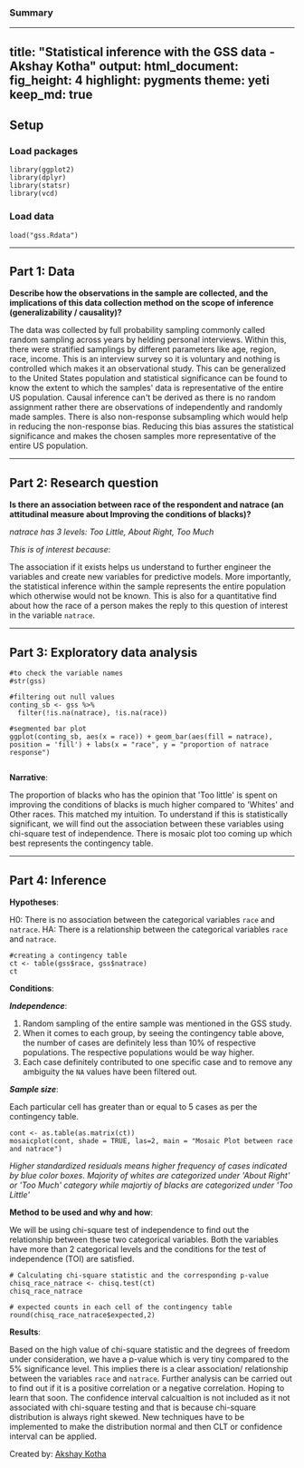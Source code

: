 ### Summary

---
title: "Statistical inference with the GSS data - Akshay Kotha"
output: 
  html_document: 
    fig_height: 4
    highlight: pygments
    theme: yeti 
    keep_md: true
---

## Setup

### Load packages

```{r load-packages, message = FALSE}
library(ggplot2)
library(dplyr)
library(statsr)
library(vcd)
```

### Load data

```{r load-data}
load("gss.Rdata")
```


* * *

## Part 1: Data

**Describe how the observations in the sample are collected, and the implications of this data collection method on the scope of inference (generalizability / causality)?**

The data was collected by full probability sampling commonly called random sampling across years by helding personal interviews. Within this, there were stratified samplings by different parameters like age, region, race, income. This is an interview survey so it is voluntary and nothing is controlled which makes it an observational study. This can be generalized to the United States population and statistical significance can be found to know the extent to which the samples' data is representative of the entire US population. Causal inference can't be derived as there is no random assignment rather there are observations of independently and randomly made samples. There is also non-response subsampling which would help in reducing the non-response bias. Reducing this bias assures the statistical significance and makes the chosen samples more representative of the entire US population.


* * *

## Part 2: Research question

**Is there an association between race of the respondent and natrace (an attitudinal measure about Improving the conditions of blacks)?**

*natrace has 3 levels: Too Little, About Right, Too Much*

*This is of interest because*:

The association if it exists helps us understand to further engineer the variables and create new variables for predictive models. More importantly, the statistical inference within the sample represents the entire population which otherwise would not be known. This is also for a quantitative find about how the race of a person makes the reply to this question of interest in the variable `natrace`.

* * *

## Part 3: Exploratory data analysis

```{r}
#to check the variable names
#str(gss)
```

```{r}
#filtering out null values
conting_sb <- gss %>%
  filter(!is.na(natrace), !is.na(race))

#segmented bar plot
ggplot(conting_sb, aes(x = race)) + geom_bar(aes(fill = natrace), position = 'fill') + labs(x = "race", y = "proportion of natrace response")


```

**Narrative**: 

The proportion of blacks who has the opinion that 'Too little' is spent on improving the conditions of blacks is much higher compared to 'Whites' and Other races. This matched my intuition. To understand if this is statistically significant, we will find out the association between these variables using chi-square test of independence. There is mosaic plot too coming up which best represents the contingency table.

* * *

## Part 4: Inference

**Hypotheses**:

H0: There is no association between the categorical variables `race` and `natrace`.
HA: There is a relationship between the categorical variables `race` and `natrace`.


```{r}
#creating a contingency table
ct <- table(gss$race, gss$natrace)
ct
```
**Conditions**:

***Independence***: 

1. Random sampling of the entire sample was mentioned in the GSS study.
2. When it comes to each group, by seeing the contingency table above, the number of cases are definitely less than 10% of respective populations. The respective populations would be way higher.
3. Each case definitely contributed to one specific case and to remove any ambiguity the `NA` values have been filtered out.

***Sample size***:

Each particular cell has greater than or equal to 5 cases as per the contingency table.
```{r}
cont <- as.table(as.matrix(ct))
mosaicplot(cont, shade = TRUE, las=2, main = "Mosaic Plot between race and natrace")
```

*Higher standardized residuals means higher frequency of cases indicated by blue color boxes. Majority of whites are categorized under 'About Right' or 'Too Much' category while majortiy of blacks are categorized under 'Too Little'*

**Method to be used and why and how**:

We will be using chi-square test of independence to find out the relationship between these two categorical variables. Both the variables have more than 2 categorical levels and the conditions for the test of independence (TOI) are satisfied.

```{r}
# Calculating chi-square statistic and the corresponding p-value
chisq_race_natrace <- chisq.test(ct)
chisq_race_natrace
```


```{r}
# expected counts in each cell of the contingency table
round(chisq_race_natrace$expected,2)
```
**Results**:

Based on the high value of chi-square statistic and the degrees of freedom under consideration, we have a p-value which is very tiny compared to the 5% significance level. This implies there is a clear association/ relationship between the variables `race` and `natrace`. Further analysis can be carried out to find out if it is a positive correlation or a negative correlation. Hoping to learn that soon. The confidence interval calcualtion is not included as it not associated with chi-square testing and that is because chi-square distribution is always right skewed. New techniques have to be implemented to make the distribution normal and then CLT or confidence interval can be applied.

Created by: [Akshay Kotha](https://twitter.com/akshaykreddy)

